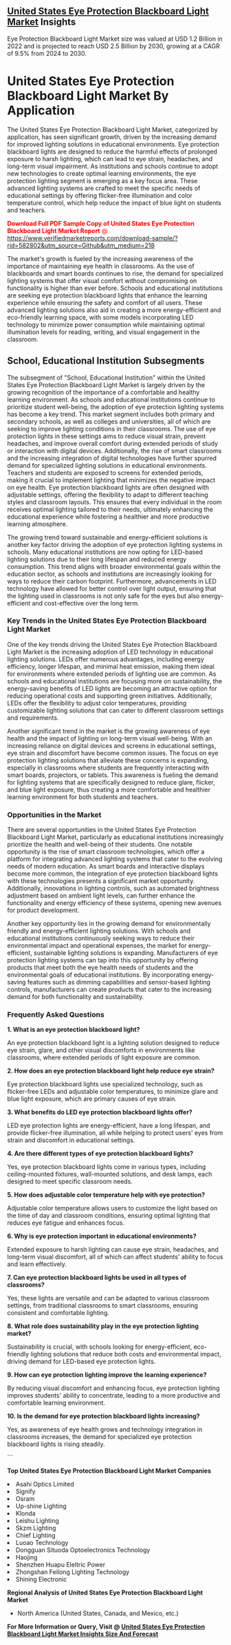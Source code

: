 <h2><a href="https://www.verifiedmarketreports.com/download-sample/?rid=582802&amp;utm_source=Github&amp;utm_medium=218" target="_blank">United States Eye Protection Blackboard Light Market</a> Insights</h2><p>Eye Protection Blackboard Light Market size was valued at USD 1.2 Billion in 2022 and is projected to reach USD 2.5 Billion by 2030, growing at a CAGR of 9.5% from 2024 to 2030.</p><p> <h1>United States Eye Protection Blackboard Light Market By Application</h1> <p>The United States Eye Protection Blackboard Light Market, categorized by application, has seen significant growth, driven by the increasing demand for improved lighting solutions in educational environments. Eye protection blackboard lights are designed to reduce the harmful effects of prolonged exposure to harsh lighting, which can lead to eye strain, headaches, and long-term visual impairment. As institutions and schools continue to adopt new technologies to create optimal learning environments, the eye protection lighting segment is emerging as a key focus area. These advanced lighting systems are crafted to meet the specific needs of educational settings by offering flicker-free illumination and color temperature control, which help reduce the impact of blue light on students and teachers. <p><span class=""><span style="color: #ff0000;"><strong>Download Full PDF Sample Copy of United States Eye Protection Blackboard Light Market Report</strong> @ </span><a href="https://www.verifiedmarketreports.com/download-sample/?rid=582802&amp;utm_source=Github&amp;utm_medium=218" target="_blank">https://www.verifiedmarketreports.com/download-sample/?rid=582802&amp;utm_source=Github&amp;utm_medium=218</a></span></p> The market's growth is fueled by the increasing awareness of the importance of maintaining eye health in classrooms. As the use of blackboards and smart boards continues to rise, the demand for specialized lighting systems that offer visual comfort without compromising on functionality is higher than ever before. Schools and educational institutions are seeking eye protection blackboard lights that enhance the learning experience while ensuring the safety and comfort of all users. These advanced lighting solutions also aid in creating a more energy-efficient and eco-friendly learning space, with some models incorporating LED technology to minimize power consumption while maintaining optimal illumination levels for reading, writing, and visual engagement in the classroom.</p> <h2>School, Educational Institution Subsegments</h2> <p>The subsegment of "School, Educational Institution" within the United States Eye Protection Blackboard Light Market is largely driven by the growing recognition of the importance of a comfortable and healthy learning environment. As schools and educational institutions continue to prioritize student well-being, the adoption of eye protection lighting systems has become a key trend. This market segment includes both primary and secondary schools, as well as colleges and universities, all of which are seeking to improve lighting conditions in their classrooms. The use of eye protection lights in these settings aims to reduce visual strain, prevent headaches, and improve overall comfort during extended periods of study or interaction with digital devices. Additionally, the rise of smart classrooms and the increasing integration of digital technologies have further spurred demand for specialized lighting solutions in educational environments. Teachers and students are exposed to screens for extended periods, making it crucial to implement lighting that minimizes the negative impact on eye health. Eye protection blackboard lights are often designed with adjustable settings, offering the flexibility to adapt to different teaching styles and classroom layouts. This ensures that every individual in the room receives optimal lighting tailored to their needs, ultimately enhancing the educational experience while fostering a healthier and more productive learning atmosphere.</p> <p>The growing trend toward sustainable and energy-efficient solutions is another key factor driving the adoption of eye protection lighting systems in schools. Many educational institutions are now opting for LED-based lighting solutions due to their long lifespan and reduced energy consumption. This trend aligns with broader environmental goals within the education sector, as schools and institutions are increasingly looking for ways to reduce their carbon footprint. Furthermore, advancements in LED technology have allowed for better control over light output, ensuring that the lighting used in classrooms is not only safe for the eyes but also energy-efficient and cost-effective over the long term.</p> <h3>Key Trends in the United States Eye Protection Blackboard Light Market</h3> <p>One of the key trends driving the United States Eye Protection Blackboard Light Market is the increasing adoption of LED technology in educational lighting solutions. LEDs offer numerous advantages, including energy efficiency, longer lifespan, and minimal heat emission, making them ideal for environments where extended periods of lighting use are common. As schools and educational institutions are focusing more on sustainability, the energy-saving benefits of LED lights are becoming an attractive option for reducing operational costs and supporting green initiatives. Additionally, LEDs offer the flexibility to adjust color temperatures, providing customizable lighting solutions that can cater to different classroom settings and requirements.</p> <p>Another significant trend in the market is the growing awareness of eye health and the impact of lighting on long-term visual well-being. With an increasing reliance on digital devices and screens in educational settings, eye strain and discomfort have become common issues. The focus on eye protection lighting solutions that alleviate these concerns is expanding, especially in classrooms where students are frequently interacting with smart boards, projectors, or tablets. This awareness is fueling the demand for lighting systems that are specifically designed to reduce glare, flicker, and blue light exposure, thus creating a more comfortable and healthier learning environment for both students and teachers.</p> <h3>Opportunities in the Market</h3> <p>There are several opportunities in the United States Eye Protection Blackboard Light Market, particularly as educational institutions increasingly prioritize the health and well-being of their students. One notable opportunity is the rise of smart classroom technologies, which offer a platform for integrating advanced lighting systems that cater to the evolving needs of modern education. As smart boards and interactive displays become more common, the integration of eye protection blackboard lights with these technologies presents a significant market opportunity. Additionally, innovations in lighting controls, such as automated brightness adjustment based on ambient light levels, can further enhance the functionality and energy efficiency of these systems, opening new avenues for product development.</p> <p>Another key opportunity lies in the growing demand for environmentally friendly and energy-efficient lighting solutions. With schools and educational institutions continuously seeking ways to reduce their environmental impact and operational expenses, the market for energy-efficient, sustainable lighting solutions is expanding. Manufacturers of eye protection lighting systems can tap into this opportunity by offering products that meet both the eye health needs of students and the environmental goals of educational institutions. By incorporating energy-saving features such as dimming capabilities and sensor-based lighting controls, manufacturers can create products that cater to the increasing demand for both functionality and sustainability.</p> <h3>Frequently Asked Questions</h3> <p><b>1. What is an eye protection blackboard light?</b></p> <p>An eye protection blackboard light is a lighting solution designed to reduce eye strain, glare, and other visual discomforts in environments like classrooms, where extended periods of light exposure are common.</p> <p><b>2. How does an eye protection blackboard light help reduce eye strain?</b></p> <p>Eye protection blackboard lights use specialized technology, such as flicker-free LEDs and adjustable color temperatures, to minimize glare and blue light exposure, which are primary causes of eye strain.</p> <p><b>3. What benefits do LED eye protection blackboard lights offer?</b></p> <p>LED eye protection lights are energy-efficient, have a long lifespan, and provide flicker-free illumination, all while helping to protect users' eyes from strain and discomfort in educational settings.</p> <p><b>4. Are there different types of eye protection blackboard lights?</b></p> <p>Yes, eye protection blackboard lights come in various types, including ceiling-mounted fixtures, wall-mounted solutions, and desk lamps, each designed to meet specific classroom needs.</p> <p><b>5. How does adjustable color temperature help with eye protection?</b></p> <p>Adjustable color temperature allows users to customize the light based on the time of day and classroom conditions, ensuring optimal lighting that reduces eye fatigue and enhances focus.</p> <p><b>6. Why is eye protection important in educational environments?</b></p> <p>Extended exposure to harsh lighting can cause eye strain, headaches, and long-term visual discomfort, all of which can affect students' ability to focus and learn effectively.</p> <p><b>7. Can eye protection blackboard lights be used in all types of classrooms?</b></p> <p>Yes, these lights are versatile and can be adapted to various classroom settings, from traditional classrooms to smart classrooms, ensuring consistent and comfortable lighting.</p> <p><b>8. What role does sustainability play in the eye protection lighting market?</b></p> <p>Sustainability is crucial, with schools looking for energy-efficient, eco-friendly lighting solutions that reduce both costs and environmental impact, driving demand for LED-based eye protection lights.</p> <p><b>9. How can eye protection lighting improve the learning experience?</b></p> <p>By reducing visual discomfort and enhancing focus, eye protection lighting improves students' ability to concentrate, leading to a more productive and comfortable learning environment.</p> <p><b>10. Is the demand for eye protection blackboard lights increasing?</b></p> <p>Yes, as awareness of eye health grows and technology integration in classrooms increases, the demand for specialized eye protection blackboard lights is rising steadily.</p> ```</p><p><strong>Top United States Eye Protection Blackboard Light Market Companies</strong></p><div data-test-id=""><p><li>Asahi Optics Limited</li><li> Signify</li><li> Osram</li><li> Up-shine Lighting</li><li> Klonda</li><li> Leishu Lighting</li><li> Skzm Lighting</li><li> Chief Lighting</li><li> Luoao Technology</li><li> Dongguan Situoda Optoelectronics Technology</li><li> Haojing</li><li> Shenzhen Huapu Eleltric Power</li><li> Zhongshan Feilong Lighting Technology</li><li> Shining Electronic</li></p><div><strong>Regional Analysis of&nbsp;United States Eye Protection Blackboard Light Market</strong></div><ul><li dir="ltr"><p dir="ltr">North America&nbsp;(United States, Canada, and Mexico, etc.)</p></li></ul><p><strong>For More Information or Query, Visit @&nbsp;</strong><strong><a href="https://www.verifiedmarketreports.com/product/eye-protection-blackboard-light-market/?utm_source=Github&amp;utm_medium=218" target="_blank">United States Eye Protection Blackboard Light Market Insights Size And Forecast</a></strong></p></div>
